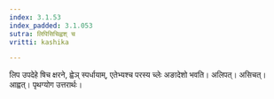 ```yaml
---
index: 3.1.53
index_padded: 3.1.053
sutra: लिपिसिचिह्वश् च
vritti: kashika

---
```

लिप उपदेहे षिच क्षरने, ह्वेञ् स्पर्धायाम्, एतेभ्यश्च परस्य च्लेः अङादेशो भवति। अलिपत्। असिचत्। आह्वत्। पृथग्योग उत्तरार्थः।